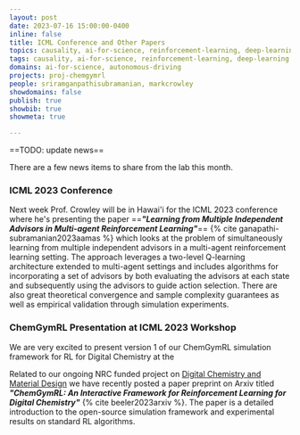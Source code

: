 ```yaml
---
layout: post
date: 2023-07-16 15:00:00-0400
inline: false
title: ICML Conference and Other Papers
topics: causality, ai-for-science, reinforcement-learning, deep-learning
tags: causality, ai-for-science, reinforcement-learning, deep-learning
domains: ai-for-science, autonomous-driving
projects: proj-chemgymrl
people: sriramganpathisubramanian, markcrowley 
showdomains: false
publish: true
showbib: true 
showmeta: true

---
```




==TODO: update news==

There are a few news items to share from the lab this month.

### ICML 2023 Conference

Next week Prof. Crowley will be in Hawai'i for the ICML 2023 conference where he's presenting the paper ==***"Learning from Multiple Independent Advisors in Multi-agent Reinforcement Learning"***== {% cite ganapathi-subramanian2023aamas %} which looks at the problem of simultaneously learning from multiple independent advisors in a multi-agent reinforcement learning setting. The approach leverages a two-level Q-learning architecture extended to multi-agent settings and includes algorithms for incorporating a set of advisors by both evaluating the advisors at each state and subsequently using the advisors to guide action selection. There are also great theoretical convergence and sample complexity guarantees as well as empirical validation through simulation experiments.




### ChemGymRL Presentation at ICML 2023 Workshop

We are very excited to present version 1 of our ChemGymRL simulation framework for RL for Digital Chemistry at the 

Related to our ongoing NRC funded project on [Digital Chemistry and Material Design](/chemgymrl/) we have recently posted a paper preprint on Arxiv titled ***"ChemGymRL: An Interactive Framework for Reinforcement Learning for Digital Chemistry"*** {% cite beeler2023arxiv %}. The paper is a detailed introduction to the open-source simulation framework and experimental results on standard RL algorithms. 

